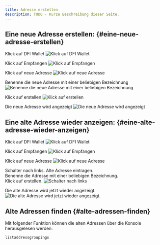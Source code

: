 ```yaml
---
title: Adresse erstellen
description: TODO - Kurze Beschreibung dieser Seite.
---
```


## Eine neue Adresse erstellen: {#eine-neue-adresse-erstellen}

Klick auf DFI Wallet
![Klick auf DFI Wallet](../media/createaddress_DE_01.png)

Klick auf Empfangen
![Klick auf Empfangen](../media/createaddress_DE_02.png)

Klick auf neue Adresse
![Klick auf neue Adresse](../media/createaddress_DE_03.png)

Benenne die neue Adresse mit einer beliebigen Bezeichnung
![Benenne die neue Adresse mit einer beliebigen Bezeichnung](../media/createaddress_DE_04.png)

Klick auf erstellen
![Klick auf erstellen](../media/createaddress_DE_05.png)

Die neue Adresse wird angezeigt
![Die neue Adresse wird angezeigt](../media/createaddress_DE_06.png)

## Eine alte Adresse wieder anzeigen: {#eine-alte-adresse-wieder-anzeigen}

Klick auf DFI Wallet
![Klick auf DFI Wallet](../media/createaddress_DE_01.png)

Klick auf Empfangen
![Klick auf Empfangen](../media/createaddress_DE_02.png)

Klick auf neue Adresse
![Klick auf neue Adresse](../media/createaddress_DE_03.png)

Schalter nach links.
Alte Adresse eintragen.  
Benenne die Adresse mit einer beliebigen Bezeichnung.  
Klick auf erstellen.
![Schalter nach links](../media/createaddress_DE_07.png)

Die alte Adresse wird jetzt wieder angezeigt.
![Die alte Adresse wird jetzt wieder angezeigt.](../media/createaddress_DE_08.png)

## Alte Adressen finden {#alte-adressen-finden}

Mit folgender Funktion können die alten Adressen über die Konsole
herausgelesen werden:

`listaddressgroupings`
